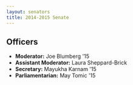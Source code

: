 ```yaml
---
layout: senators
title: 2014-2015 Senate
---
```


## Officers

* **Moderator:** Joe Blumberg '15
* **Assistant Moderator:** Laura Sheppard-Brick
* **Secretary:** Mayukha Karnam '15
* **Parliamentarian:** May Tomic '15
